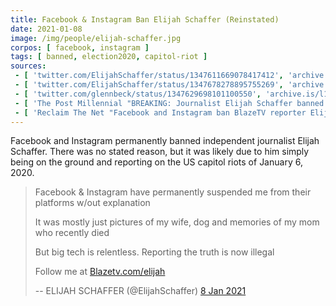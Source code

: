 ```yaml
---
title: Facebook & Instagram Ban Elijah Schaffer (Reinstated)
date: 2021-01-08
image: /img/people/elijah-schaffer.jpg
corpos: [ facebook, instagram ]
tags: [ banned, election2020, capitol-riot ]
sources:
 - [ 'twitter.com/ElijahSchaffer/status/1347611669078417412', 'archive.is/9T3G1' ]
 - [ 'twitter.com/ElijahSchaffer/status/1347678278895755269', 'archive.is/lF3S0' ]
 - [ 'twitter.com/glennbeck/status/1347629698101100550', 'archive.is/l1YlH' ]
 - [ 'The Post Millennial "BREAKING: Journalist Elijah Schaffer banned from Facebook and Instagram" by Libby Emmons (8 Jan 2021)', 'archive.is/3Vlik' ]
 - [ 'Reclaim The Net "Facebook and Instagram ban BlazeTV reporter Elijah Schaffer" by Tom Parker (8 Jan 2021)', 'reclaimthenet.org/facebook-instagram-ban-elijah-schaffer/' ]
---
```


Facebook and Instagram permanently banned
independent journalist Elijah Schaffer. There was no stated reason, but it was
likely due to him simply being on the ground and reporting on the US capitol
riots of January 6, 2020.

> Facebook & Instagram have permanently suspended me from their platforms w/out
> explanation
>
> It was mostly just pictures of my wife, dog and memories of my mom who
> recently died
>
> But big tech is relentless. Reporting the truth is now illegal
>
> Follow me at [Blazetv.com/elijah](http://blazetv.com/elijah)
>
> -- ELIJAH SCHAFFER (@ElijahSchaffer) [8 Jan 2021](https://archive.is/9T3G1)
